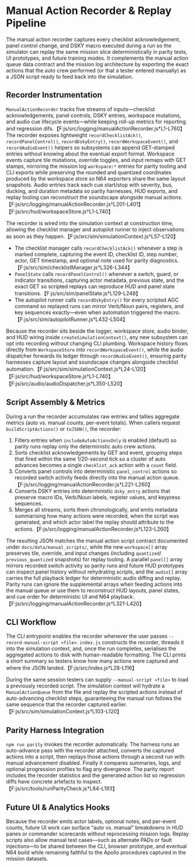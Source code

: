 # Manual Action Recorder & Replay Pipeline

The manual action recorder captures every checklist acknowledgement,
panel control change, and DSKY macro executed during a run so the
simulator can replay the same mission slice deterministically in parity
tests, UI prototypes, and future training modes. It complements the
manual action queue data contract and the mission log architecture by
exporting the exact actions that the auto crew performed (or that a
tester entered manually) as a JSON script ready to feed back into the
simulation.

## Recorder Instrumentation

`ManualActionRecorder` tracks five streams of inputs—checklist
acknowledgements, panel controls, DSKY entries, workspace mutations, and
audio cue lifecycle events—while keeping roll-up metrics for reporting and
regression difs.【F:js/src/logging/manualActionRecorder.js†L1-L760】 The recorder
exposes lightweight `recordChecklistAck()`, `recordPanelControl()`,
`recordDskyEntry()`, `recordWorkspaceEvent()`, and `recordAudioEvent()` helpers
so subsystems can append GET-stamped entries without knowing about the
eventual export format. Workspace events capture tile mutations, override
toggles, and input remaps with GET stamps, mirroring the mission log
`workspace:*` entries for parity tooling and CLI exports while preserving the
rounded and quantized coordinates produced by the workspace store so N64
exporters share the same layout snapshots. Audio entries track each cue
start/stop with severity, bus, ducking, and duration metadata so parity
harnesses, HUD exports, and replay tooling can reconstruct the soundscape
alongside manual actions.【F:js/src/logging/manualActionRecorder.js†L201-L401】【F:js/src/hud/workspaceStore.js†L1-L740】

The recorder is wired into the simulation context at construction time,
allowing the checklist manager and autopilot runner to inject
observations as soon as they happen.【F:js/src/sim/simulationContext.js†L57-L120】
- The checklist manager calls `recordChecklistAck()` whenever a step is
  marked complete, capturing the event ID, checklist ID, step number,
  actor, GET timestamp, and optional note used for parity diagnostics.【F:js/src/sim/checklistManager.js†L326-L344】
- `PanelState` calls `recordPanelControl()` whenever a switch, guard,
  or indicator transitions, capturing actor metadata, previous state,
  and the exact GET so scripted replays can reproduce HUD and panel
  state transitions.【F:js/src/sim/panelState.js†L129-L248】
- The autopilot runner calls `recordDskyEntry()` for every scripted AGC
  command so replayed runs can mirror Verb/Noun pairs, registers, and key
  sequences exactly—even when automation triggered the macro.【F:js/src/sim/autopilotRunner.js†L432-L504】

Because the recorder sits beside the logger, workspace store, audio
binder, and HUD wiring inside `createSimulationContext()`, any new
subsystem can opt into recording without changing CLI plumbing.
Workspace history flows directly from `WorkspaceStore` into
`recordWorkspaceEvent()`, while the audio dispatcher forwards its ledger
through `recordAudioEvent()`, ensuring parity harnesses capture layout and
soundscape changes alongside checklist automation.【F:js/src/sim/simulationContext.js†L24-L120】【F:js/src/hud/workspaceStore.js†L1-L740】【F:js/src/audio/audioDispatcher.js†L350-L520】

## Script Assembly & Metrics

During a run the recorder accumulates raw entries and tallies aggregate
metrics (auto vs. manual counts, per-event totals). When callers request
`buildScriptActions()` or `toJSON()`, the recorder:

1. Filters entries when `includeAutoActionsOnly` is enabled (default) so
   parity runs replay only the deterministic auto crew actions.
2. Sorts checklist acknowledgements by GET and event, grouping steps that
   fired within the same 1/20-second tick so a cluster of auto advances
   becomes a single `checklist_ack` action with a `count` field.
3. Converts panel controls into deterministic `panel_control` actions so
   recorded switch activity feeds directly into the manual action
   queue.【F:js/src/logging/manualActionRecorder.js†L221-L260】
4. Converts DSKY entries into deterministic `dsky_entry` actions that
   preserve macro IDs, Verb/Noun labels, register values, and keypress
   sequences.
5. Merges all streams, sorts them chronologically, and emits metadata
   summarising how many actions were recorded, when the script was
   generated, and which actor label the replay should attribute to the
   actions.【F:js/src/logging/manualActionRecorder.js†L123-L260】

The resulting JSON matches the manual action script contract documented
under `docs/data/manual_scripts/`, while the new `workspace[]` array
preserves tile, override, and input changes (including `quantized`/
`previous_quantized` snapshots) for replay tooling. A parallel `panel[]`
array mirrors recorded switch activity so parity runs and future HUD
prototypes can inspect panel history without rehydrating scripts, and the
`audio[]` array carries the full playback ledger for deterministic audio
diffing and replay. Parity runs can ignore the supplemental arrays when
feeding actions into the manual queue or use them to reconstruct HUD
layouts, panel states, and cue order for deterministic UI and N64
playback.【F:js/src/logging/manualActionRecorder.js†L321-L420】

## CLI Workflow

The CLI entrypoint enables the recorder whenever the user passes
`--record-manual-script <file>`. `index.js` constructs the recorder,
threads it into the simulation context, and, once the run completes,
serialises the aggregated actions to disk with human-readable formatting.
The CLI prints a short summary so testers know how many actions were
captured and where the JSON landed.【F:js/src/index.js†L28-L116】

During the same session testers can supply `--manual-script <file>` to
load a previously recorded script. The simulation context will hydrate a
`ManualActionQueue` from the file and replay the scripted actions instead
of auto-advancing checklist steps, guaranteeing the manual run follows
the same sequence that the recorder captured earlier.【F:js/src/sim/simulationContext.js†L103-L120】

## Parity Harness Integration

`npm run parity` invokes the recorder automatically. The harness runs an
auto-advance pass with the recorder attached, converts the captured
actions into a script, then replays those actions through a second run
with manual advancement disabled. Finally it compares summaries, logs,
and optional progression profiles to flag any divergence. The parity
report includes the recorder statistics and the generated action list so
regression diffs have concrete artefacts to inspect.【F:js/src/tools/runParityCheck.js†L84-L193】

## Future UI & Analytics Hooks

Because the recorder emits actor labels, optional notes, and per-event
counts, future UI work can surface “auto vs. manual” breakdowns in HUD
panes or commander scorecards without reprocessing mission logs. Replay
scripts also allow manual test cases—such as alternate PADs or fault
injections—to be shared between the CLI, browser prototype, and eventual
N64 build while remaining faithful to the Apollo procedures captured in
the mission datasets.
